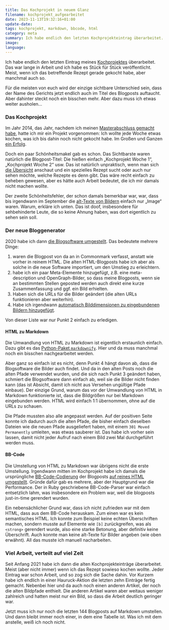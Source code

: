 ```yaml
---
title: Das Kochprojekt in neuem Glanz
filename: kochprojekt_aufgearbeitet
date: 2023-11-13T19:32:16+01:00
update-date:
tags: kochprojekt, markdown, bbcode, html
category: meta
summary: Ich habe endlich den letzten Kochprojekteintrag überarbeitet.
image:
language:
---
```


Ich habe endlich den letzten Eintrag meines [Kochprojektes](/categories/kochprojekt) überarbeitet. Das war lange in Arbeit und ich habe es Stück für Stück veröffentlicht. Meist, wenn ich das betreffende Rezept gerade gekocht habe, aber manchmal auch so.

Für die meisten von euch wird der einzige sichtbare Unterschied sein, dass der Name des Gerichts jetzt endlich auch im Titel des Blogposts auftaucht. Aber dahinter steckt noch ein bisschen mehr. Aber dazu muss ich etwas weiter ausholen…

### Das Kochprojekt

Im Jahr 2014, das Jahr, nachdem ich meinen [Masterabschluss gemacht habe](/blogposts/71), hatte ich mir ein Projekt vorgenommen: Ich wollte jede Woche etwas kochen, was ich bis dahin noch nicht gekocht habe. Im Großen und Ganzen [ein Erfolg](/blogposts/163).

Doch ein paar Schönheitsmakel gab es schon. Das Sichtbarste waren natürlich die Blogpost-Titel: Die hießen einfach „Kochprojekt Woche 1“, „Kochprojekt Woche 2“ usw. Das ist natürlich unpraktisch, wenn man sich [die Übersicht](/categories/kochprojekt) anschaut und ein spezielles Rezept sucht oder auch nur sehen möchte, welche Rezepte es denn gibt. Das wäre recht einfach zu beheben gewesen, aber es hätte auch Arbeit bedeutet, die ich mir damals nicht machen wollte.

Der zweite Schönheitsfehler, der schon damals bemerkbar war, war, dass bis irgendwann im September die [alt-Texte von Bildern](https://developer.mozilla.org/en-US/docs/Web/API/HTMLImageElement/alt#usage_notes) einfach nur „Image“ waren. Warum, erkläre ich unten. Das ist doof, insbesondere für sehbehinderte Leute, die so keine Ahnung haben, was dort eigentlich zu sehen sein soll.

### Der neue Bloggenerator

2020 habe ich dann [die Blogsoftware umgestellt](/blogposts/neustart). Das bedeutete mehrere Dinge:

1. waren die Blogpost von da an in Commonmark verfasst, anstatt wie vorher in reinem HTML. Die alten HTML-Blogposts habe ich aber als solche in die neue Software importiert, um den Umstieg zu erleichtern.
2. habe ich ein paar Meta-Elemente hinzugefügt, z.B. eine meta-description und OpenGraph-Bilder, so dass meine Blogposts, wenn sie an bestimmten Stellen geposted werden auch direkt eine kurze Zusammenfassung und ggf. ein Bild erhielten.
3. Haben sich die URLs für die Bilder geändert (die alten URLs funktionieren aber weiterhin).
4. Habe ich irgendwann [automatisch Bilddimensionen zu eingebundenen Bildern hinzugefügt](/blogposts/lang_und_breit).

Von dieser Liste war nur Punkt 2 einfach zu erledigen.

#### HTML zu Markdown

Die Umwandlung von HTML zu Markdown ist eigentlich erstaunlich einfach. Dazu gibt es das [Python-Paket `markdownify`](https://pypi.org/project/markdownify/). Hier und da muss manchmal noch ein bisschen nachgearbeitet werden.

Aber ganz so einfach ist es nicht, denn Punkt 4 hängt davon ab, dass die Blogsoftware die Bilder auch findet. Und da in den alten Posts noch die alten Pfade verwendet wurden, und die sich nach Punkt 3 geändert haben, schmiert die Blogsoftware dann einfach ab, weil sie die Bilder nicht finden kann (das ist Absicht, damit ich nicht aus Versehen ungültige Pfade einbaue). Der einzige Grund, warum das vor der Umwandlung von HTML in Markdown funktionierte ist, dass die Bildgrößen nur bei Markdown eingebunden werden. HTML wird einfach 1:1 übernommen, ohne auf die URLs zu schauen.

Die Pfade mussten also alle angepasst werden. Auf der positiven Seite konnte ich dadurch auch die alten Pfade, die bisher einfach dieselben Dateien wie die neuen Pfade ausgeliefert haben, mit einem `301 Moved Permanently` umleiten, was etwas sauberer ist. Das habe ich vorher sein lassen, damit nicht jeder Aufruf nach einem Bild zwei Mal durchgeführt werden muss.

#### BB-Code

Die Umstellung von HTML zu Markdown war übrigens nicht die erste Umstellung. Irgendwann mitten im Kochprojekt habe ich damals die ursprüngliche [BB-Code-Codierung](https://de.wikipedia.org/wiki/BBCode) der Blogposts [auf reines HTML umgestellt](/blogposts/132). Gründe dafür gab es mehrere, aber der Hauptgrund war die Performance. Der in Ruby geschriebene BB-Code-Parser war einfach entsetzlich lahm, was insbesondere ein Problem war, weil die blogposts just-in-time gerendert wurden.

Ein nebensächlicher Grund war, dass ich nicht zufrieden war mit dem HTML, dass aus dem BB-Code herauskam. Zum einen war es kein semantisches HTML. Ich konnte zum Beispiel keine echten Überschriften machen, sondern musste auf Elemente wie `[b]` zurückgreifen, was als `<strong>` gerendert wurde, also eine starke Betonung, aber definitiv keine Überschrift. Auch konnte man keine alt-Texte für Bilder angeben (wie oben erwähnt). All das musste ich manuell nacharbeiten.

### Viel Arbeit, verteilt auf viel Zeit

Seit Anfang 2021 habe ich dann die alten Kochprojekteinträge überarbeitet. Meist (aber nicht immer) wenn ich das Rezept sowieso kochen wollte. Jeder Eintrag war schon Arbeit, und so zog sich die Sache dahin. Vor Kurzem habe ich endlich in einer Hauruck-Aktion die letzten zehn Einträge fertig gemacht. Nebenbei hier und da auch noch einen anderen Artikel, der noch die alten Bildpfade enthielt. Die anderen Artikel waren aber weitaus weniger zahlreich und hatten meist nur ein Bild, so dass die Arbeit deutlich geringer war.

Jetzt muss ich nur noch die letzten 144 Blogposts auf Markdown umstellen. Und dann bleibt immer noch einer, in dem eine Tabelle ist. Was ich mit dem anstelle, weiß ich noch nicht.
